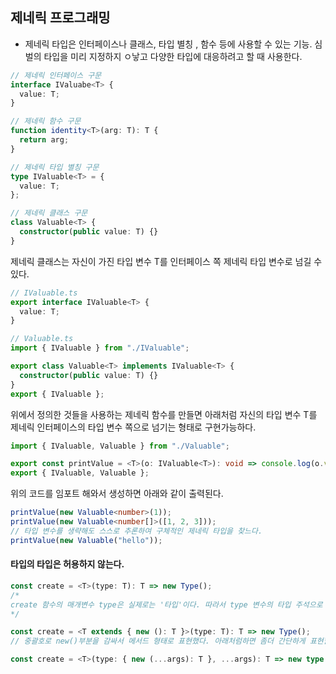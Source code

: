 ## 제네릭 프로그래밍

- 제네릭 타입은 인터페이스나 클래스, 타입 별칭 , 함수 등에 사용할 수 있는 기능. 심벌의 타입을 미리 지정하지 ㅇ낳고 다양한 타입에 대응하려고 할 때 사용한다.

```ts
// 제네릭 인터페이스 구문
interface IValuabe<T> {
  value: T;
}
```

```ts
// 제네릭 함수 구문
function identity<T>(arg: T): T {
  return arg;
}

// 제네릭 타입 별칭 구문
type IValuable<T> = {
  value: T;
};

// 제네릭 클래스 구문
class Valuable<T> {
  constructor(public value: T) {}
}
```

제네릭 클래스는 자신이 가진 타입 변수 T를 인터페이스 쪽 제네릭 타입 변수로 넘길 수 있다.

```ts
// IValuable.ts
export interface IValuable<T> {
  value: T;
}

// Valuable.ts
import { IValuable } from "./IValuable";

export class Valuable<T> implements IValuable<T> {
  constructor(public value: T) {}
}
export { IValuable };
```

위에서 정의한 것들을 사용하는 제네릭 함수를 만들면 아래처럼 자신의 타입 변수 T를 제네릭 인터페이스의 타입 변수 쪽으로 넘기는 형태로 구현가능하다.

```ts
import { IValuable, Valuable } from "./Valuable";

export const printValue = <T>(o: IValuable<T>): void => console.log(o.value);
export { IValuable, Valuable };
```

위의 코드를 임포트 해와서 생성하면 아래와 같이 출력된다.

```ts
printValue(new Valuable<number>(1));
printValue(new Valuable<number[]>([1, 2, 3]));
// 타입 변수를 생략해도 스스로 추론하여 구체적인 제네릭 타입을 찾느다.
printValue(new Valuable("hello"));
```

#### 타입의 타입은 허용하지 않는다.

```ts
const create = <T>(type: T): T => new Type();
/*
create 함수의 매개변수 type은 실제로는 '타입'이다. 따라서 type 변수의 타입 주석으로 명시한 T는 '타입의 타입'이 된다. 그러나 ts는 타입의 타입을 허용하지 않는다. 
*/
```

```ts
const create = <T extends { new (): T }>(type: T): T => new Type();
// 중괄호로 new()부분을 감싸서 메서드 형태로 표현했다. 아래처럼하면 좀더 간단하게 표현할 수 있다.

const create = <T>(type: { new (...args): T }, ...args): T => new type(...args);
```
